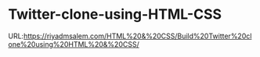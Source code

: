 # Twitter-clone-using-HTML-CSS
URL:https://riyadmsalem.com/HTML%20&%20CSS/Build%20Twitter%20clone%20using%20HTML%20&%20CSS/
